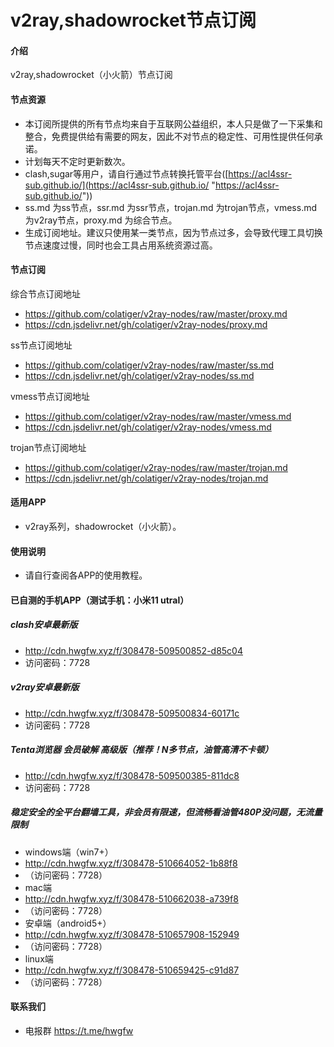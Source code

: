 # v2ray,shadowrocket节点订阅

#### 介绍
v2ray,shadowrocket（小火箭）节点订阅

#### 节点资源
- 本订阅所提供的所有节点均来自于互联网公益组织，本人只是做了一下采集和整合，免费提供给有需要的网友，因此不对节点的稳定性、可用性提供任何承诺。
- 计划每天不定时更新数次。
- clash,sugar等用户，请自行通过节点转换托管平台([https://acl4ssr-sub.github.io/](https://acl4ssr-sub.github.io/ "https://acl4ssr-sub.github.io/"))
- ss.md 为ss节点，ssr.md 为ssr节点，trojan.md 为trojan节点，vmess.md 为v2ray节点，proxy.md 为综合节点。
- 生成订阅地址。建议只使用某一类节点，因为节点过多，会导致代理工具切换节点速度过慢，同时也会工具占用系统资源过高。 

#### 节点订阅
综合节点订阅地址
+ https://github.com/colatiger/v2ray-nodes/raw/master/proxy.md
+ https://cdn.jsdelivr.net/gh/colatiger/v2ray-nodes/proxy.md

ss节点订阅地址
+ https://github.com/colatiger/v2ray-nodes/raw/master/ss.md
+ https://cdn.jsdelivr.net/gh/colatiger/v2ray-nodes/ss.md

vmess节点订阅地址
+ https://github.com/colatiger/v2ray-nodes/raw/master/vmess.md
+ https://cdn.jsdelivr.net/gh/colatiger/v2ray-nodes/vmess.md

trojan节点订阅地址
+ https://github.com/colatiger/v2ray-nodes/raw/master/trojan.md
+ https://cdn.jsdelivr.net/gh/colatiger/v2ray-nodes/trojan.md

#### 适用APP

- v2ray系列，shadowrocket（小火箭）。

#### 使用说明

- 请自行查阅各APP的使用教程。

#### 已自测的手机APP（测试手机：小米11 utral）
##### clash安卓最新版
- http://cdn.hwgfw.xyz/f/308478-509500852-d85c04
- 访问密码：7728
##### v2ray安卓最新版
- http://cdn.hwgfw.xyz/f/308478-509500834-60171c
- 访问密码：7728
##### Tenta浏览器 会员破解 高级版（推荐！N多节点，油管高清不卡顿）
- http://cdn.hwgfw.xyz/f/308478-509500385-811dc8
- 访问密码：7728

##### 稳定安全的全平台翻墙工具，非会员有限速，但流畅看油管480P没问题，无流量限制
- windows端（win7+）
- http://cdn.hwgfw.xyz/f/308478-510664052-1b88f8  
- （访问密码：7728）
- mac端
- http://cdn.hwgfw.xyz/f/308478-510662038-a739f8  
- （访问密码：7728）
- 安卓端（android5+）
- http://cdn.hwgfw.xyz/f/308478-510657908-152949  
- （访问密码：7728）
- linux端
- http://cdn.hwgfw.xyz/f/308478-510659425-c91d87  
- （访问密码：7728）

#### 联系我们
- 电报群 https://t.me/hwgfw

